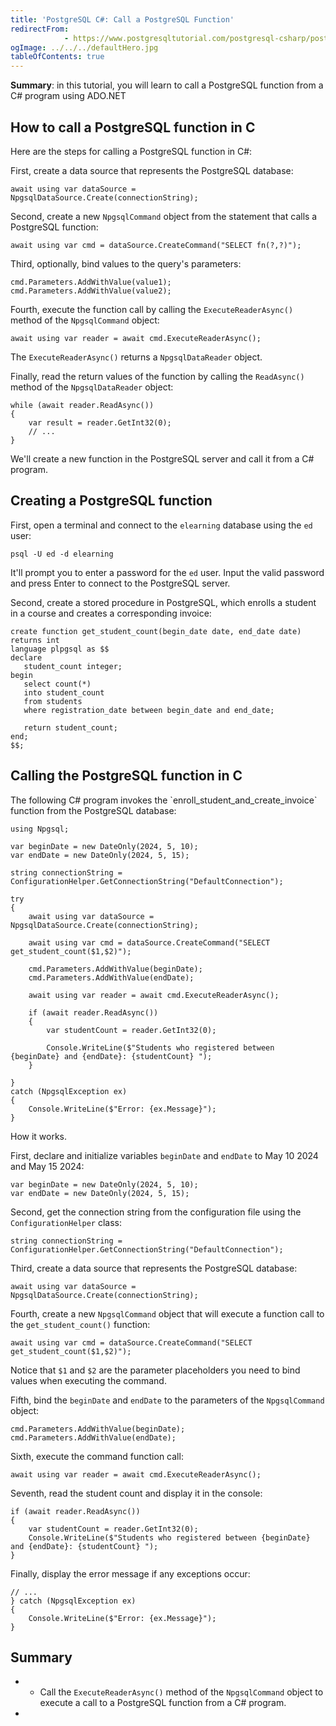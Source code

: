 ```yaml
---
title: 'PostgreSQL C#: Call a PostgreSQL Function'
redirectFrom: 
            - https://www.postgresqltutorial.com/postgresql-csharp/postgresql-csharp-call-postgresql-function/
ogImage: ../../../defaultHero.jpg
tableOfContents: true
---
```


**Summary**: in this tutorial, you will learn to call a PostgreSQL function from a C# program using ADO.NET



## How to call a PostgreSQL function in C



Here are the steps for calling a PostgreSQL function in C#:



First, create a data source that represents the PostgreSQL database:



```
await using var dataSource = NpgsqlDataSource.Create(connectionString);
```



Second, create a new `NpgsqlCommand` object from the statement that calls a PostgreSQL function:



```
await using var cmd = dataSource.CreateCommand("SELECT fn(?,?)");
```



Third, optionally, bind values to the query's parameters:



```
cmd.Parameters.AddWithValue(value1);
cmd.Parameters.AddWithValue(value2);
```



Fourth, execute the function call by calling the `ExecuteReaderAsync()` method of the `NpgsqlCommand` object:



```
await using var reader = await cmd.ExecuteReaderAsync();
```



The `ExecuteReaderAsync()` returns a `NpgsqlDataReader` object.



Finally, read the return values of the function by calling the `ReadAsync()` method of the `NpgsqlDataReader` object:



```
while (await reader.ReadAsync())
{
    var result = reader.GetInt32(0);
    // ...
}
```



We'll create a new function in the PostgreSQL server and call it from a C# program.



## Creating a PostgreSQL function



First, open a terminal and connect to the `elearning` database using the `ed` user:



```
psql -U ed -d elearning
```



It'll prompt you to enter a password for the `ed` user. Input the valid password and press Enter to connect to the PostgreSQL server.



Second, create a stored procedure in PostgreSQL, which enrolls a student in a course and creates a corresponding invoice:



```
create function get_student_count(begin_date date, end_date date)
returns int
language plpgsql as $$
declare
   student_count integer;
begin
   select count(*)
   into student_count
   from students
   where registration_date between begin_date and end_date;

   return student_count;
end;
$$;
```



## Calling the PostgreSQL function in C



The following C# program invokes the \`enroll_student_and_create_invoice\` function from the PostgreSQL database:



```
using Npgsql;

var beginDate = new DateOnly(2024, 5, 10);
var endDate = new DateOnly(2024, 5, 15);

string connectionString = ConfigurationHelper.GetConnectionString("DefaultConnection");

try
{
    await using var dataSource = NpgsqlDataSource.Create(connectionString);

    await using var cmd = dataSource.CreateCommand("SELECT get_student_count($1,$2)");

    cmd.Parameters.AddWithValue(beginDate);
    cmd.Parameters.AddWithValue(endDate);

    await using var reader = await cmd.ExecuteReaderAsync();

    if (await reader.ReadAsync())
    {
        var studentCount = reader.GetInt32(0);

        Console.WriteLine($"Students who registered between {beginDate} and {endDate}: {studentCount} ");
    }

}
catch (NpgsqlException ex)
{
    Console.WriteLine($"Error: {ex.Message}");
}
```



How it works.



First, declare and initialize variables `beginDate` and `endDate` to May 10 2024 and May 15 2024:



```
var beginDate = new DateOnly(2024, 5, 10);
var endDate = new DateOnly(2024, 5, 15);
```



Second, get the connection string from the configuration file using the `ConfigurationHelper` class:



```
string connectionString = ConfigurationHelper.GetConnectionString("DefaultConnection");
```



Third, create a data source that represents the PostgreSQL database:



```
await using var dataSource = NpgsqlDataSource.Create(connectionString);
```



Fourth, create a new `NpgsqlCommand` object that will execute a function call to the `get_student_count()` function:



```
await using var cmd = dataSource.CreateCommand("SELECT get_student_count($1,$2)");
```



Notice that `$1` and `$2` are the parameter placeholders you need to bind values when executing the command.



Fifth, bind the `beginDate` and `endDate` to the parameters of the `NpgsqlCommand` object:



```
cmd.Parameters.AddWithValue(beginDate);
cmd.Parameters.AddWithValue(endDate);
```



Sixth, execute the command function call:



```
await using var reader = await cmd.ExecuteReaderAsync();
```



Seventh, read the student count and display it in the console:



```
if (await reader.ReadAsync())
{
    var studentCount = reader.GetInt32(0);
    Console.WriteLine($"Students who registered between {beginDate} and {endDate}: {studentCount} ");
}
```



Finally, display the error message if any exceptions occur:



```
// ...
} catch (NpgsqlException ex)
{
    Console.WriteLine($"Error: {ex.Message}");
}
```



## Summary



- - Call the `ExecuteReaderAsync()` method of the `NpgsqlCommand` object to execute a call to a PostgreSQL function from a C# program.
- 
